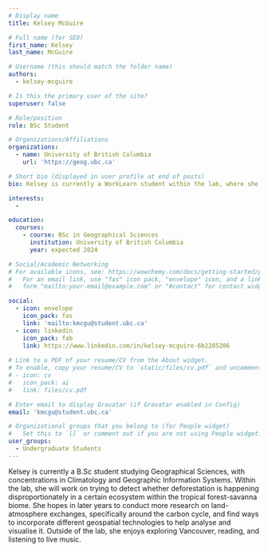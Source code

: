 ```yaml
---
# Display name
title: Kelsey McGuire

# Full name (for SEO)
first_name: Kelsey 
last_name: McGuire

# Username (this should match the folder name)
authors:
  - kelsey-mcguire

# Is this the primary user of the site?
superuser: false

# Role/position
role: BSc Student 

# Organizations/Affiliations
organizations:
  - name: University of British Columbia
    url: 'https://geog.ubc.ca'

# Short bio (displayed in user profile at end of posts)
bio: Kelsey is currently a WorkLearn student within the lab, where she will be helping on projects surrounding deforestation dynamics in a tropical forest-savanna ecosystem.

interests:
  - 

education:
  courses:
    - course: BSc in Geographical Sciences
      institution: University of British Columbia
      year: expected 2024

# Social/Academic Networking
# For available icons, see: https://wowchemy.com/docs/getting-started/page-builder/#icons
#   For an email link, use "fas" icon pack, "envelope" icon, and a link in the
#   form "mailto:your-email@example.com" or "#contact" for contact widget.

social:
  - icon: envelope
    icon_pack: fas
    link: 'mailto:kmcgu@student.ubc.ca'
  - icon: linkedin
    icon_pack: fab
    link: https://www.linkedin.com/in/kelsey-mcguire-6b2285206
  
# Link to a PDF of your resume/CV from the About widget.
# To enable, copy your resume/CV to `static/files/cv.pdf` and uncomment the lines below.
# - icon: cv
#   icon_pack: ai
#   link: files/cv.pdf

# Enter email to display Gravatar (if Gravatar enabled in Config)
email: 'kmcgu@student.ubc.ca'

# Organizational groups that you belong to (for People widget)
#   Set this to `[]` or comment out if you are not using People widget.
user_groups:
  - Undergraduate Students
---
```


Kelsey is currently a B.Sc student studying Geographical Sciences, with concentrations in Climatology and Geographic Information Systems. Within the lab, she will work on trying to detect whether deforestation is happening disproportionately in a certain ecosystem within the tropical forest-savanna biome. She hopes in later years to conduct more research on land-atmosphere exchanges, specifically around the carbon cycle, and find ways to incorporate different geospatial technologies to help analyse and visualise it. Outside of the lab, she enjoys exploring Vancouver, reading, and listening to live music.
